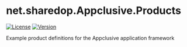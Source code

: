 # net.sharedop.Appclusive.Products
[![License](https://img.shields.io/badge/license-Apache%20License%202.0-blue.svg)](https://github.com/dfensgmbh/net.sharedop.Appclusive.Products/blob/master/LICENSE)
[![Version](https://img.shields.io/nuget/v/net.sharedop.Appclusive.Products.svg)](https://www.nuget.org/packages/net.sharedop.Appclusive.Products/)

Example product definitions for the Appclusive application framework